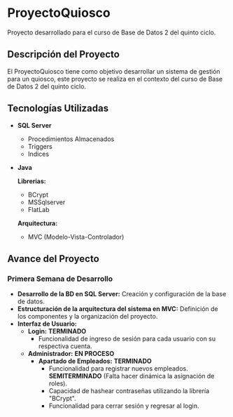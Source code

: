 # ProyectoQuiosco

Proyecto desarrollado para el curso de Base de Datos 2 del quinto ciclo.

## Descripción del Proyecto

El ProyectoQuiosco tiene como objetivo desarrollar un sistema de gestión para un quiosco, este proyecto se realiza en el contexto del curso de Base de Datos 2 del quinto ciclo.

## Tecnologías Utilizadas

- **SQL Server**
  - Procedimientos Almacenados
  - Triggers
  - Indices
- **Java**
  
  **Librerias:**
  - BCrypt
  - MSSqlserver
  - FlatLab
 
  **Arquitectura:**
  - MVC (Modelo-Vista-Controlador)

## Avance del Proyecto

### Primera Semana de Desarrollo

- **Desarrollo de la BD en SQL Server:** Creación y configuración de la base de datos.
- **Estructuración de la arquitectura del sistema en MVC:** Definición de los componentes y la organización del proyecto.
- **Interfaz de Usuario:**
  - **Login:** **TERMINADO**
    - Funcionalidad de ingreso de sesión para cada usuario con su respectiva cuenta.
  - **Administrador:** **EN PROCESO**
    - **Apartado de Empleados:** **TERMINADO**
      - Funcionalidad para registrar nuevos empleados. **SEMITERMINADO** (Falta hacer dinámica la asignación de roles).
      - Capacidad de hashear contraseñas utilizando la librería "BCrypt".
      - Funcionalidad para cerrar sesión y regresar al login.
